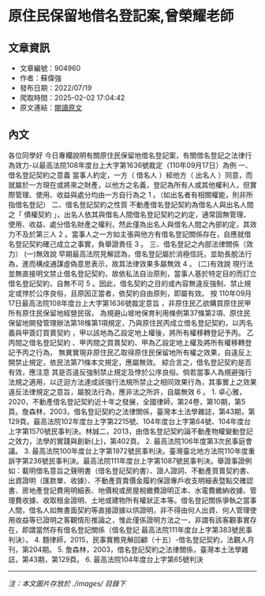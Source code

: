 # 原住民保留地借名登記案,曾榮耀老師

## 文章資訊
- 文章編號：904960
- 作者：蘇偉強
- 發布日期：2022/07/19
- 爬取時間：2025-02-02 17:04:42
- 原文連結：[閱讀原文](https://real-estate.get.com.tw/Columns/detail.aspx?no=904960)

## 內文
各位同學好
今日專欄說明有關原住民保留地借名登記案，有關借名登記之法律行為效力-以最高法院108年度台上大字第1636號裁定（110年09月17日）為例
一、借名登記契約之意義
當事人約定，一方（
借名人
）經他方（
出名人
）同意，而就屬於一方現在或將來之財產，以他方之名義，登記為所有人或其他權利人，但實際管理、使用、收益與處分均由一方自行為之
1
。（如出名者有相關權能，則非所指借名登記）
二、借名登記契約之性質
不動產借名登記契約為借名人與出名人間之「
債權契約
」，出名人依其與借名人間借名登記契約之約定，通常固無管理、使用、收益、處分借名財產之權利，然此僅為出名人與借名人間之內部約定，其效力不及於第三人
2
。當事人之一方如主張與他方有借名登記關係存在，自應就借名登記契約確己成立之事實，負舉證責任
3
。
三、借名登記之內部法律關係（效力）
(一)無效說
早期最高法院見解認為，借名登記屬於消極信託，並助長脫法行為，進而構成通謀虛偽意思表示，故其法律效果多屬無效
4
。
(二)有效說
現行法並無直接明文禁止借名登記契約，故依私法自治原則，當事人基於特定目的而訂立借名登記契約，自無不可
5
。因此，借名契約之目的或內容無違反強制、禁止規定或悖於公序良俗，且原因正當者，依契約自由原則，即屬有效。
按
110年09月17日最高法院108年度台上大字第1636號裁定意旨
，非原住民乙欲購買原住民甲所有原住民保留地經營民宿，
為規避山坡地保育利用條例第37條第2項、原住民保留地開發管理辦法第18條第1項規定，乃與原住民丙成立借名登記契約，以丙名義與甲簽訂買賣契約
，甲以該地為乙設定地上權後，將所有權移轉登記予丙。
乙丙間之借名登記契約
、甲丙間之買賣契約、甲為乙設定地上權及將所有權移轉登記予丙之行為，
無異實現非原住民乙取得原住民保留地所有權之效果，自違反上開禁止規定，依民法第71條本文規定，應屬無效。
綜合言之，借名登記契約是否有效，應注意
其是否違反強制禁止規定及悖於公序良俗。倘若當事人為規避強行法規之適用，以迂迴方法達成該強行法規所禁止之相同效果行為，其事實上之效果違反法律規定之意旨，屬脫法行為，應非法之所許，自屬無效
6
。
1.
卓心雅，2020，不動產借名登記契約近十年之發展，全國律師，第24卷，第10期，第5頁。詹森林，2003，借名登記契約之法律關係，臺灣本土法學雜誌，第43期，第129頁。最高法院102年度台上字第2215號、104年度台上字第64號、104年度台上字第1570號民事判決。林誠二，2013，由借名登記契約論不動產物權變動登記之效力，法學的實踐與創新(上)，第402頁。
2.
最高法院106年度第3次民事庭會議。
3.
最高法院100年度台上字第1972號民事判決。臺灣臺北地方法院110年度重訴字第236號民事判決。最高法院111年度台上字第1087號民事判決。舉證事證例如：載明借名意旨之聲明書（借名登記契約書）、證人證詞、不動產買賣契約書、出資證明（匯款單、收據）、不動產買賣價金履約保證專戶收支明細表暨點交確認書、房地產登記費用明細表、地價稅或房屋稅繳費證明正本、水電費繳納收據、管理費收據、收取租金證明、土地或建物所有權狀正本等。借名登記關係爭執之當事人間，借名人如無書面契約等直接證據以供證明，非不得由何人出資、何人管理使用收益等已證明之客觀情形推論之，惟此僅係證明方法之一，非謂有該客觀事實存在，即謂當然存有借名登記關係（借名登記 最高法院111年度台上字第383號民事判決）。
4.
麵律師，2015，民事實務見解回顧（十五）-借名登記契約，法觀人月刊，第204期。
5.
詹森林，2003，借名登記契約之法律關係，臺灣本土法學雜誌，第43期，第129頁。
6.
最高法院104年度台上字第65號判決

---
*注：本文圖片存放於 ./images/ 目錄下*
